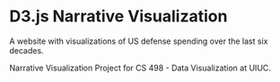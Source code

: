 # D3.js Narrative Visualization

A website with visualizations of US defense spending over the last six decades.

Narrative Visualization Project for CS 498 - Data Visualization at UIUC.
